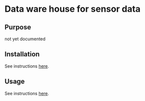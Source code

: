 # Data ware house for sensor data


## Purpose

not yet documented


## Installation

See instructions [here](Documentation/Installation.md).


## Usage

See instructions [here](Documentation/UserDocumentation.md).
